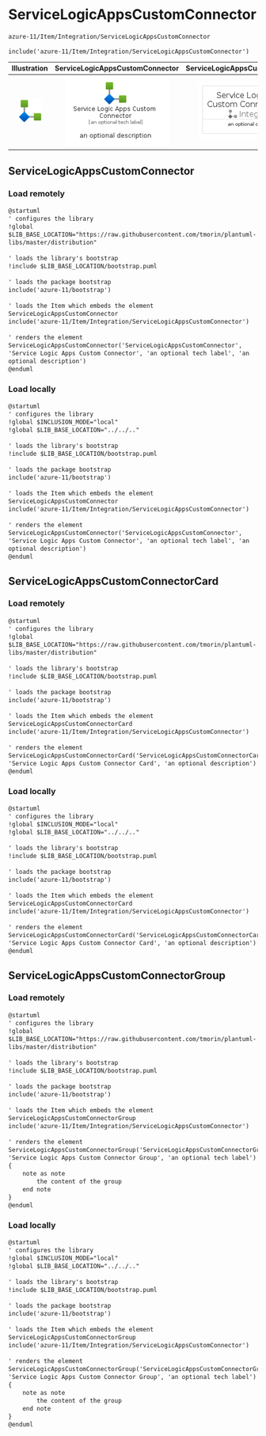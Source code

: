 # ServiceLogicAppsCustomConnector


```text
azure-11/Item/Integration/ServiceLogicAppsCustomConnector
```

```text
include('azure-11/Item/Integration/ServiceLogicAppsCustomConnector')
```



| Illustration | ServiceLogicAppsCustomConnector | ServiceLogicAppsCustomConnectorCard | ServiceLogicAppsCustomConnectorGroup |
| :---: | :---: | :---: | :---: |
| ![illustration for Illustration](../../../azure-11/Item/Integration/ServiceLogicAppsCustomConnector.png) | ![illustration for ServiceLogicAppsCustomConnector](../../../azure-11/Item/Integration/ServiceLogicAppsCustomConnector.Local.png) | ![illustration for ServiceLogicAppsCustomConnectorCard](../../../azure-11/Item/Integration/ServiceLogicAppsCustomConnectorCard.Local.png) | ![illustration for ServiceLogicAppsCustomConnectorGroup](../../../azure-11/Item/Integration/ServiceLogicAppsCustomConnectorGroup.Local.png) |




## ServiceLogicAppsCustomConnector

### Load remotely
```plantuml
@startuml
' configures the library
!global $LIB_BASE_LOCATION="https://raw.githubusercontent.com/tmorin/plantuml-libs/master/distribution"

' loads the library's bootstrap
!include $LIB_BASE_LOCATION/bootstrap.puml

' loads the package bootstrap
include('azure-11/bootstrap')

' loads the Item which embeds the element ServiceLogicAppsCustomConnector
include('azure-11/Item/Integration/ServiceLogicAppsCustomConnector')

' renders the element
ServiceLogicAppsCustomConnector('ServiceLogicAppsCustomConnector', 'Service Logic Apps Custom Connector', 'an optional tech label', 'an optional description')
@enduml
```

### Load locally
```plantuml
@startuml
' configures the library
!global $INCLUSION_MODE="local"
!global $LIB_BASE_LOCATION="../../.."

' loads the library's bootstrap
!include $LIB_BASE_LOCATION/bootstrap.puml

' loads the package bootstrap
include('azure-11/bootstrap')

' loads the Item which embeds the element ServiceLogicAppsCustomConnector
include('azure-11/Item/Integration/ServiceLogicAppsCustomConnector')

' renders the element
ServiceLogicAppsCustomConnector('ServiceLogicAppsCustomConnector', 'Service Logic Apps Custom Connector', 'an optional tech label', 'an optional description')
@enduml
```

## ServiceLogicAppsCustomConnectorCard

### Load remotely
```plantuml
@startuml
' configures the library
!global $LIB_BASE_LOCATION="https://raw.githubusercontent.com/tmorin/plantuml-libs/master/distribution"

' loads the library's bootstrap
!include $LIB_BASE_LOCATION/bootstrap.puml

' loads the package bootstrap
include('azure-11/bootstrap')

' loads the Item which embeds the element ServiceLogicAppsCustomConnectorCard
include('azure-11/Item/Integration/ServiceLogicAppsCustomConnector')

' renders the element
ServiceLogicAppsCustomConnectorCard('ServiceLogicAppsCustomConnectorCard', 'Service Logic Apps Custom Connector Card', 'an optional description')
@enduml
```

### Load locally
```plantuml
@startuml
' configures the library
!global $INCLUSION_MODE="local"
!global $LIB_BASE_LOCATION="../../.."

' loads the library's bootstrap
!include $LIB_BASE_LOCATION/bootstrap.puml

' loads the package bootstrap
include('azure-11/bootstrap')

' loads the Item which embeds the element ServiceLogicAppsCustomConnectorCard
include('azure-11/Item/Integration/ServiceLogicAppsCustomConnector')

' renders the element
ServiceLogicAppsCustomConnectorCard('ServiceLogicAppsCustomConnectorCard', 'Service Logic Apps Custom Connector Card', 'an optional description')
@enduml
```

## ServiceLogicAppsCustomConnectorGroup

### Load remotely
```plantuml
@startuml
' configures the library
!global $LIB_BASE_LOCATION="https://raw.githubusercontent.com/tmorin/plantuml-libs/master/distribution"

' loads the library's bootstrap
!include $LIB_BASE_LOCATION/bootstrap.puml

' loads the package bootstrap
include('azure-11/bootstrap')

' loads the Item which embeds the element ServiceLogicAppsCustomConnectorGroup
include('azure-11/Item/Integration/ServiceLogicAppsCustomConnector')

' renders the element
ServiceLogicAppsCustomConnectorGroup('ServiceLogicAppsCustomConnectorGroup', 'Service Logic Apps Custom Connector Group', 'an optional tech label') {
    note as note
        the content of the group
    end note
}
@enduml
```

### Load locally
```plantuml
@startuml
' configures the library
!global $INCLUSION_MODE="local"
!global $LIB_BASE_LOCATION="../../.."

' loads the library's bootstrap
!include $LIB_BASE_LOCATION/bootstrap.puml

' loads the package bootstrap
include('azure-11/bootstrap')

' loads the Item which embeds the element ServiceLogicAppsCustomConnectorGroup
include('azure-11/Item/Integration/ServiceLogicAppsCustomConnector')

' renders the element
ServiceLogicAppsCustomConnectorGroup('ServiceLogicAppsCustomConnectorGroup', 'Service Logic Apps Custom Connector Group', 'an optional tech label') {
    note as note
        the content of the group
    end note
}
@enduml
```


